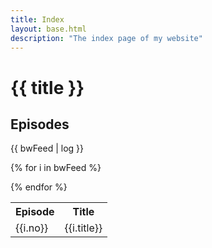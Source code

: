 ```yaml
---
title: Index
layout: base.html
description: "The index page of my website"
---
```

# {{ title }}

## Episodes
{{ bwFeed | log }}
<table>
<tr>
<th>Episode</th>
<th>Title</th>
</tr>

{% for i in bwFeed %}
<tr>
<td>{{i.no}}</td>
<td>{{i.title}}</td>
</tr>
{% endfor %}
</table>